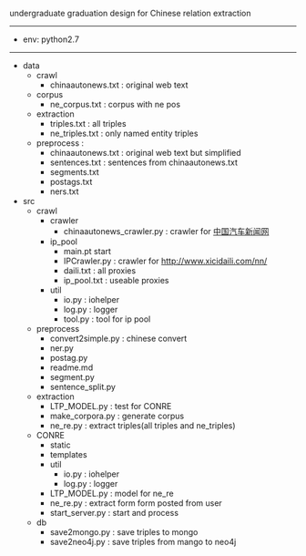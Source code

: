 undergraduate graduation design  for Chinese relation extraction

---
- env:
python2.7

---

- data
	- crawl
		- chinaautonews.txt : original web text
	- corpus
		- ne_corpus.txt : corpus with ne pos
	- extraction
		- triples.txt : all triples
		- ne_triples.txt : only named entity triples
	- preprocess :
		- chinaautonews.txt : original web text but simplified
		- sentences.txt : sentences from chinaautonews.txt
		- segments.txt
		- postags.txt
		- ners.txt
- src
	- crawl
		- crawler
			- chinaautonews_crawler.py : crawler for [中国汽车新闻网](http://www.chinaautonews.com.cn/list-6-1.html)
		- ip_pool
			- main.pt start
			- IPCrawler.py : crawler for http://www.xicidaili.com/nn/
			- daili.txt : all proxies
			- ip_pool.txt : useable proxies
		- util
			- io.py : iohelper
			- log.py : logger
			- tool.py : tool for ip pool
	- preprocess
		- convert2simple.py : chinese convert
		- ner.py
		- postag.py
		- readme.md
		- segment.py
		- sentence_split.py
	- extraction
		- LTP_MODEL.py : test for CONRE
		- make_corpora.py : generate corpus
		- ne_re.py : extract triples(all triples and ne_triples)
	- CONRE
		- static
		- templates
		- util
			- io.py : iohelper
			- log.py : logger
		- LTP_MODEL.py : model for ne_re
		- ne_re.py : extract form form posted from user
		- start_server.py : start and process
	- db
		- save2mongo.py : save triples to mongo
		- save2neo4j.py : save triples from mango to neo4j
